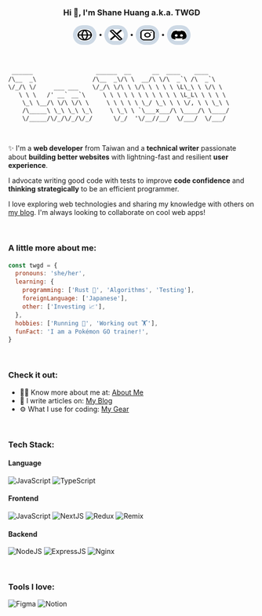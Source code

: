 <h3 align="center">Hi 👋, I'm Shane Huang a.k.a. TWGD</h3>

<p align="center">
<a href="https://www.twgd.me" target="_blank"><img align="center" src="https://github.com/twgd/twgd/blob/master/images/website.svg" alt="my website icon" height="24" width="32" style="background-color: #cdd9e5;padding: 0.5rem;border-radius: 2rem;" /></a> •
<a href="https://twitter.com/thetwgd" target="_blank"><img align="center" src="https://github.com/twgd/twgd/blob/master/images/x.svg" alt="Twitter icon" height="24" width="32" style="background-color: #cdd9e5;padding: 0.5rem;border-radius: 2rem;" /></a> •
<a href="https://www.instagram.com/twgd.me/" target="_blank"><img align="center" src="https://github.com/twgd/twgd/blob/master/images/instagram.svg" alt="Instagram icon" height="24" width="32" style="background-color: #cdd9e5;padding: 0.5rem;border-radius: 2rem;" /></a> •
<a href="https://discord.gg/eN5dWwMbZJ" target="_blank"><img align="center" src="https://github.com/twgd/twgd/blob/master/images/discord.svg" alt="Discord icon" height="24" width="32" style="background-color: #cdd9e5;padding: 0.5rem;border-radius: 2rem;" /></a>
</p>

<br />

```
 ______                  ______  __      __  ____    ____
/\__  _\                /\__  _\/\ \  __/\ \/\  _`\ /\  _`\
\/_/\ \/     ___ ___    \/_/\ \/\ \ \/\ \ \ \ \ \L\_\ \ \/\ \
   \ \ \   /' __` __`\     \ \ \ \ \ \ \ \ \ \ \ \L_L\ \ \ \ \
    \_\ \__/\ \/\ \/\ \     \ \ \ \ \ \_/ \_\ \ \ \/, \ \ \_\ \
    /\_____\ \_\ \_\ \_\     \ \_\ \ `\___x___/\ \____/\ \____/
    \/_____/\/_/\/_/\/_/      \/_/  '\/__//__/  \/___/  \/___/

```

<br />

✨ I'm a **web developer** from Taiwan and a **technical writer** passionate about
**building better websites** with lightning-fast and resilient **user experience**.

I advocate writing good code with tests to improve **code confidence** and **thinking strategically** to be an efficient programmer.

I love exploring web technologies and sharing my knowledge with others on [my blog](https://www.twgd.me/posts). I'm always looking to collaborate on cool web apps!

<br />

### A little more about me:

```javascript
const twgd = {
  pronouns: 'she/her',
  learning: {
    programming: ['Rust 🦀', 'Algorithms', 'Testing'],
    foreignLanguage: ['Japanese'],
    other: ['Investing 📈'],
  },
  hobbies: ['Running 🏃', 'Working out 🏋️'],
  funFact: 'I am a Pokémon GO trainer!',
}
```

<br />

### Check it out:

- 👨‍💻 Know more about me at: <a href="https://www.twgd.me/about" target="_blank">About Me</a>
- 📝 I write articles on: <a href="https://www.twgd.me/posts" target="_blank">My Blog</a>
- ⚙️ What I use for coding: <a href="https://www.twgd.me/uses" target="_blank">My Gear</a>

<br />

### Tech Stack:

#### Language

<p>
  <img src="https://img.shields.io/badge/javascript-%23323330.svg?style=for-the-badge&logo=javascript&logoColor=%23F7DF1E" alt="JavaScript" />
  <img src="https://img.shields.io/badge/typescript-%23007ACC.svg?style=for-the-badge&logo=typescript&logoColor=white" alt="TypeScript" />
</p>

#### Frontend

<p>
  <img src="https://img.shields.io/badge/react-%2320232a.svg?style=for-the-badge&logo=react&logoColor=%2361DAFB" alt="JavaScript" />
  <img src="https://img.shields.io/badge/Next-black?style=for-the-badge&logo=next.js&logoColor=white" alt="NextJS" />
  <img src="https://img.shields.io/badge/redux-%23593d88.svg?style=for-the-badge&logo=redux&logoColor=white" alt="Redux" />
  <img src="https://img.shields.io/badge/remix-black.svg?style=for-the-badge&logo=remix&logoColor=white" alt="Remix" />
</p>

#### Backend

<p>
  <img src="https://img.shields.io/badge/node.js-6DA55F?style=for-the-badge&logo=node.js&logoColor=white" alt="NodeJS" />
  <img src="https://img.shields.io/badge/express.js-%23404d59.svg?style=for-the-badge&logo=express&logoColor=%2361DAFB" alt="ExpressJS" />
  <img src="https://img.shields.io/badge/nginx-%23009639.svg?style=for-the-badge&logo=nginx&logoColor=white" alt="Nginx" />
</p>

<br />

### Tools I love:

<p>
  <img src="https://img.shields.io/badge/figma-%23F24E1E.svg?style=for-the-badge&logo=figma&logoColor=white" alt="Figma" />
  <img src="https://img.shields.io/badge/Notion-%23000000.svg?style=for-the-badge&logo=notion&logoColor=white" alt="Notion" />
</p>

<!--
- 🔭 I’m currently working on ...
- 🌱 I’m currently learning ...
- 👯 I’m looking to collaborate on ...
- 🤔 I’m looking for help with ...
- 💬 Ask me about ...
- 📫 How to reach me: ...
- 😄 Pronouns: ...
- ⚡ Fun fact: ...
-->
